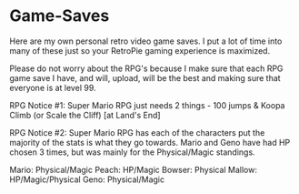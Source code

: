 # Game-Saves
Here are my own personal retro video game saves. I put a lot of time into many of these just so your RetroPie gaming experience is maximized.

Please do not worry about the RPG's because I make sure that each RPG game save I have, and will, upload, will be the best and making sure that everyone is at level 99.


RPG Notice #1: Super Mario RPG just needs 2 things - 100 jumps & Koopa Climb (or Scale the Cliff) [at Land's End]


RPG Notice #2: Super Mario RPG has each of the characters put the majority of the stats is what they go towards. Mario and Geno have had HP chosen 3 times, but was mainly for the Physical/Magic standings.

  Mario: Physical/Magic
  Peach: HP/Magic
  Bowser: Physical
  Mallow: HP/Magic/Physical
  Geno: Physical/Magic
